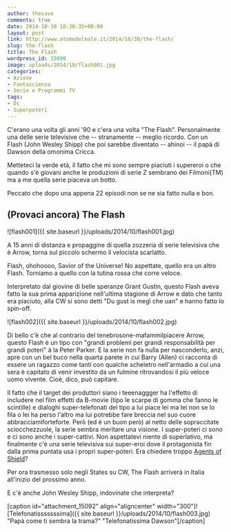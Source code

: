 ```yaml
---
author: thesave
comments: true
date: 2014-10-30 18:30:35+00:00
layout: post
link: http://www.atomodelmale.it/2014/10/30/the-flash/
slug: the-flash
title: The Flash
wordpress_id: 15090
image: uploads/2014/10/flash001.jpg
categories:
- Azione
- Fantascienza
- Serie e Programmi TV
tags:
- Dc
- Superpoteri
---
```


C'erano una volta gli anni '90 e c'era una volta "The Flash". Personalmente una delle serie televisive che -- stranamente -- meglio ricordo. Con un Flash (John Wesley Shipp) che poi sarebbe diventato -- ahinoi -- il papà di Dawson della omonima Cricca.

Metteteci la verde età, il fatto che mi sono sempre piaciuti i supereroi o che quando s'è giovani anche le produzioni di serie Z sembrano dei Filmoni(TM) ma a me quella serie piaceva un botto.

Peccato che dopo una appena 22 episodi non se ne sia fatto nulla e bon.

## (Provaci ancora) The Flash

![flash001]({{ site.baseurl }}/uploads/2014/10/flash001.jpg)

A 15 anni di distanza e propaggine di quella zozzeria di serie televisiva che è Arrow, torna sul piccolo schermo il velocista scarlatto.

Flash, ohohoooo, Savior of the Universe! No aspettate, quello era un altro Flash. Torniamo a quello con la tutina rossa che corre veloce.

Interpretato dal giovine di belle speranze Grant Gustin, questo Flash aveva fatto la sua prima apparizione nell'ultima stagione di Arrow e dato che tanto era piaciuto, alla CW si sono detti "Du gust is megl che uan" e hanno fatto lo spin-off.

![flash002]({{ site.baseurl }}/uploads/2014/10/flash002.jpg)

Di bello c'è che al contrario del tenebrosone-mafammilpiacere Arrow, questo Flash è un tipo con "grandi problemi per grandi responsabilità per grandi poteri" à la Peter Parker. E la serie non fa nulla per nasconderlo, anzi, apre con un bel buco nella quarta parete in cui Barry (Allen) ci racconta di essere un ragazzo come tanti con qualche scheletro nell'armadio a cui una sera è capitato di venir investito da un fulmine ritrovandosi il più veloce uomo vivente. Cioè, dico, può capitare.

Il fatto che il target dei produttori siano i teeenaggger ha l'effetto di includere nel film effetti da B-movie (tipo le scarpe di gomma che fanno le scintille) e dialoghi super-telefonati del tipo a lui piace lei ma lei non se lo fila o lei ha perso l'altro ma lui potrebbe fare breccia nel suo cuore abbracciamiforteforte.
Però (ed è un buon però) al netto delle sopraccitate sciocchezzuole, la serie sembra meritare una visione. I super-poteri ci sono e ci sono anche i super-cattivi. Non aspettatevi niente di superlativo, ma finalmente c'è una serie televisiva sui super-eroi dove il protagonista fin dalla prima puntata usa i propri super-poteri. Era chiedere troppo [Agents of Shield](/2013/10/03/agents-of-the-s-h-i-e-l-d/)?

Per ora trasmesso solo negli States su CW, The Flash arriverà in Italia all'inizio del prossimo anno.

E c'è anche John Wesley Shipp, indovinate che interpreta?

[caption id="attachment_15092" align="aligncenter" width="300"]![Telefonatisssssssima]({{ site.baseurl }}/uploads/2014/10/flash003.jpg) "Papà come ti sembra la trama?" "Telefonatissima Dawson"[/caption]
